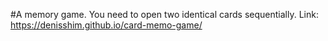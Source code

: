 #A memory game. You need to open two identical cards sequentially.
Link: https://denisshim.github.io/card-memo-game/